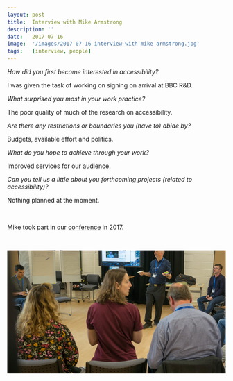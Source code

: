 ```yaml
---
layout: post
title:  Interview with Mike Armstrong
description: ''
date:   2017-07-16
image:  '/images/2017-07-16-interview-with-mike-armstrong.jpg'
tags:   [interview, people]
---
```


*How did you first become interested in accessibility?*

I was given the task of working on signing on arrival at BBC R&D.

*What surprised you most in your work practice?*

The poor quality of much of the research on accessibility.

*Are there any restrictions or boundaries you (have to) abide by?*

Budgets, available effort and politics.

*What do you hope to achieve through your work?*

Improved services for our audience.

*Can you tell us a little about you forthcoming projects (related to accessibility)?*

Nothing planned at the moment.

<br>

Mike took part in our [conference](conference-on-accessibility-in-film-television-and-interactive-media) in 2017.

<br>

![Mike's demonstration](../images/2017-07-16-interview-with-mike-armstrong-conference.jpg)